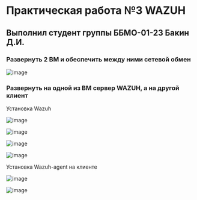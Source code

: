 # Практическая работа №3 WAZUH
## Выполнил студент группы ББМО-01-23 Бакин Д.И.
### Развернуть 2 ВМ и обеспечить между ними сетевой обмен

![image](https://github.com/user-attachments/assets/c0b41e90-b5e2-4b18-8691-52cc6da2de61)

### Развернуть на одной из ВМ сервер WAZUH, а на другой клиент

Установка Wazuh

![image](https://github.com/user-attachments/assets/7350a3cd-22c5-4fb3-bf68-1e7fa49ae327)

![image](https://github.com/user-attachments/assets/4431b9b2-96f0-46d6-a7f9-fce4f68aaebe)

![image](https://github.com/user-attachments/assets/4bc3e023-ea69-4d56-8900-b62eb0618262)

![image](https://github.com/user-attachments/assets/a6e10d44-3306-4fb7-9b51-d2dbd18fedb4)

Установка Wazuh-agent на клиенте

![image](https://github.com/user-attachments/assets/0a7ee30d-60d8-4c78-be56-5b789ce509f0)

![image](https://github.com/user-attachments/assets/f505c754-bab9-4aa2-852e-0631eba69f81)










